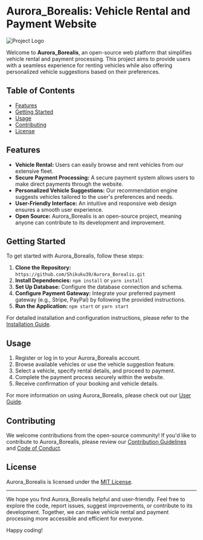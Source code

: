 # Aurora_Borealis: Vehicle Rental and Payment Website

![Project Logo](link_to_your_logo.png)

Welcome to **Aurora_Borealis**, an open-source web platform that simplifies vehicle rental and payment processing. This project aims to provide users with a seamless experience for renting vehicles while also offering personalized vehicle suggestions based on their preferences.

## Table of Contents
- [Features](#features)
- [Getting Started](#getting-started)
- [Usage](#usage)
- [Contributing](#contributing)
- [License](#license)

## Features

- **Vehicle Rental:** Users can easily browse and rent vehicles from our extensive fleet.
- **Secure Payment Processing:** A secure payment system allows users to make direct payments through the website.
- **Personalized Vehicle Suggestions:** Our recommendation engine suggests vehicles tailored to the user's preferences and needs.
- **User-Friendly Interface:** An intuitive and responsive web design ensures a smooth user experience.
- **Open Source:** Aurora_Borealis is an open-source project, meaning anyone can contribute to its development and improvement.

## Getting Started

To get started with Aurora_Borealis, follow these steps:

1. **Clone the Repository:** `https://github.com/Shikuku39/Aurora_Borealis.git`
2. **Install Dependencies:** `npm install` or `yarn install`
3. **Set Up Database:** Configure the database connection and schema.
4. **Configure Payment Gateway:** Integrate your preferred payment gateway (e.g., Stripe, PayPal) by following the provided instructions.
5. **Run the Application:** `npm start` or `yarn start`

For detailed installation and configuration instructions, please refer to the [Installation Guide](docs/installation.md).

## Usage

1. Register or log in to your Aurora_Borealis account.
2. Browse available vehicles or use the vehicle suggestion feature.
3. Select a vehicle, specify rental details, and proceed to payment.
4. Complete the payment process securely within the website.
5. Receive confirmation of your booking and vehicle details.

For more information on using Aurora_Borealis, please check out our [User Guide](docs/user-guide.md).

## Contributing

We welcome contributions from the open-source community! If you'd like to contribute to Aurora_Borealis, please review our [Contribution Guidelines](CONTRIBUTING.md) and [Code of Conduct](CODE_OF_CONDUCT.md).

## License

Aurora_Borealis is licensed under the [MIT License](LICENSE.md).

---

We hope you find Aurora_Borealis helpful and user-friendly. Feel free to explore the code, report issues, suggest improvements, or contribute to its development. Together, we can make vehicle rental and payment processing more accessible and efficient for everyone.

Happy coding!
